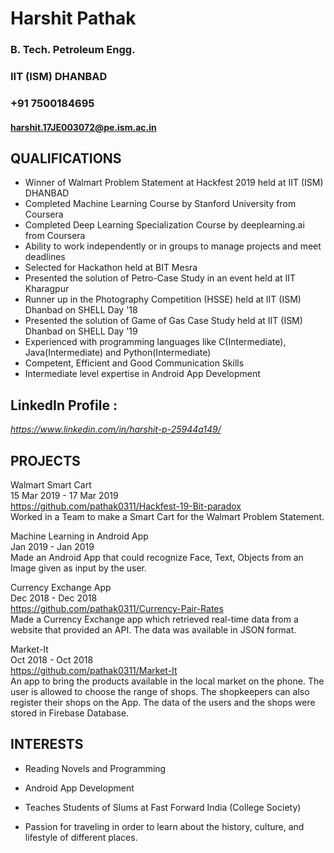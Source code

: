 # **Harshit Pathak**
### B. Tech. Petroleum Engg.
### IIT  (ISM) DHANBAD
### +91 7500184695
#### harshit.17JE003072@pe.ism.ac.in




## QUALIFICATIONS
* Winner of Walmart Problem Statement at Hackfest 2019 held at IIT (ISM) DHANBAD
* Completed Machine Learning Course by Stanford University from Coursera
* Completed Deep Learning Specialization Course by deeplearning.ai from Coursera
* Ability to work independently or in groups to manage projects and meet deadlines
* Selected for Hackathon held at BIT Mesra
* Presented the solution of Petro-Case Study in an event held at IIT Kharagpur
* Runner up in the Photography Competition (HSSE) held at IIT (ISM) Dhanbad on SHELL Day '18
* Presented the solution of Game of Gas Case Study held at IIT (ISM) Dhanbad on SHELL Day '19
* Experienced with programming languages like C(Intermediate), Java(Intermediate) and Python(Intermediate)
* Competent, Efficient and Good Communication Skills
* Intermediate level expertise in Android App Development

## LinkedIn Profile : 
   *https://www.linkedin.com/in/harshit-p-25944a149/*


## PROJECTS
  Walmart Smart Cart<br />
        15 Mar 2019 - 17 Mar 2019<br />
        https://github.com/pathak0311/Hackfest-19-Bit-paradox<br />
        Worked in a Team to make a Smart Cart for the Walmart Problem Statement.

  Machine Learning in Android App<br />
        Jan 2019 - Jan 2019<br />
        Made an Android App that could recognize Face, Text, Objects from an Image given as input by the user.
            
  Currency Exchange App<br />
        Dec 2018 - Dec 2018<br />
        https://github.com/pathak0311/Currency-Pair-Rates<br />
        Made a Currency Exchange app which retrieved real-time data from a website that provided an API. The data was    available in JSON format.

  Market-It<br />
        Oct 2018 - Oct 2018<br />
        https://github.com/pathak0311/Market-It<br />
        An app to bring the products available in the local market on the phone. The user is allowed to choose the range of shops. The shopkeepers can also register their shops on the App. The data of the users and the shops were stored in Firebase Database.
            
## INTERESTS
* Reading Novels and Programming

* Android App Development

* Teaches Students of Slums at Fast Forward India (College Society)

* Passion for traveling in order to learn about the history, culture, and lifestyle of different places.
